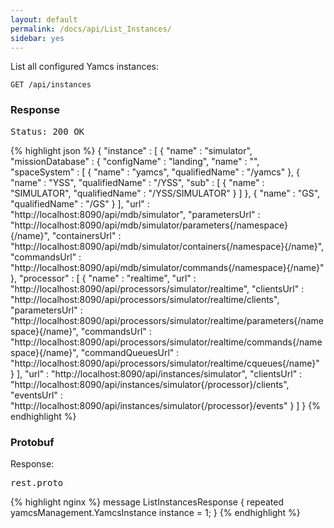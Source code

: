 ```yaml
---
layout: default
permalink: /docs/api/List_Instances/
sidebar: yes
---
```


List all configured Yamcs instances:

    GET /api/instances


### Response

<pre class="header">Status: 200 OK</pre>
{% highlight json %}
{
  "instance" : [ {
    "name" : "simulator",
    "missionDatabase" : {
      "configName" : "landing",
      "name" : "",
      "spaceSystem" : [ {
        "name" : "yamcs",
        "qualifiedName" : "/yamcs"
      }, {
        "name" : "YSS",
        "qualifiedName" : "/YSS",
        "sub" : [ {
          "name" : "SIMULATOR",
          "qualifiedName" : "/YSS/SIMULATOR"
        } ]
      }, {
        "name" : "GS",
        "qualifiedName" : "/GS"
      } ],
      "url" : "http://localhost:8090/api/mdb/simulator",
      "parametersUrl" : "http://localhost:8090/api/mdb/simulator/parameters{/namespace}{/name}",
      "containersUrl" : "http://localhost:8090/api/mdb/simulator/containers{/namespace}{/name}",
      "commandsUrl" : "http://localhost:8090/api/mdb/simulator/commands{/namespace}{/name}"
    },
    "processor" : [ {
      "name" : "realtime",
      "url" : "http://localhost:8090/api/processors/simulator/realtime",
      "clientsUrl" : "http://localhost:8090/api/processors/simulator/realtime/clients",
      "parametersUrl" : "http://localhost:8090/api/processors/simulator/realtime/parameters{/namespace}{/name}",
      "commandsUrl" : "http://localhost:8090/api/processors/simulator/realtime/commands{/namespace}{/name}",
      "commandQueuesUrl" : "http://localhost:8090/api/processors/simulator/realtime/cqueues{/name}"
    } ],
    "url" : "http://localhost:8090/api/instances/simulator",
    "clientsUrl" : "http://localhost:8090/api/instances/simulator{/processor}/clients",
    "eventsUrl" : "http://localhost:8090/api/instances/simulator{/processor}/events"
  } ]
}
{% endhighlight %}


### Protobuf

Response:

<pre class="r header">rest.proto</pre>
{% highlight nginx %}
message ListInstancesResponse {
  repeated yamcsManagement.YamcsInstance instance = 1;
}
{% endhighlight %}
